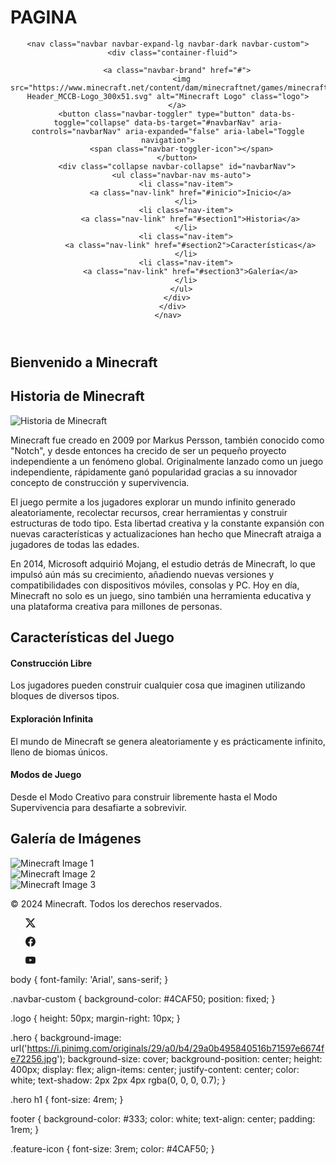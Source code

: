 # PAGINA


<!DOCTYPE html>
<html lang="es">
<head>
  <meta charset="UTF-8">
  <meta name="viewport" content="width=device-width, initial-scale=1.0">
  <title>Minecraft</title>
  <link rel="icon" href="data:image/png;base64,iVBORw0KGgoAAAANSUhEUgAAABwAAAAcCAMAAABF0y+mAAAATlBMVEVSpTVRpDRJli9PoDNMmzEAAwABDgIAAAA9eydUqTY9eygCAAUJCAhdpEE2ZiQfRxUgQRU6diYGFQUOIgk3byRGeTEVGhFBgCpYqztis0Op4b1OAAAAiUlEQVR4AdXLBQ7EIBRF0Y9Td9v/QvG6xEZvhZecAH8YwjZiJ3ETbZAyzrmQEUAkhZmMblHYAtrOGFuMT/h8M0nTNPHo5hYhs+WFKXcTDkVRKUxlFMEpQqlHSsnpXlU33CJv6io6YiuW2g9il5m6G5SRSV5h1fdDZM6h76sjwjhN4+Y8hNDmfGsa0OAJeZWq1QUAAAAASUVORK5CYII=">
  <link href="https://cdn.jsdelivr.net/npm/bootstrap@5.3.0/dist/css/bootstrap.min.css" rel="stylesheet">
  
  <link rel="stylesheet" href="styles.css">
</head>
<body>

  
  <header>
    
    <nav class="navbar navbar-expand-lg navbar-dark navbar-custom">
      <div class="container-fluid">
        
        <a class="navbar-brand" href="#">
          <img src="https://www.minecraft.net/content/dam/minecraftnet/games/minecraft/logos/Global-Header_MCCB-Logo_300x51.svg" alt="Minecraft Logo" class="logo">
        </a>
        <button class="navbar-toggler" type="button" data-bs-toggle="collapse" data-bs-target="#navbarNav" aria-controls="navbarNav" aria-expanded="false" aria-label="Toggle navigation">
          <span class="navbar-toggler-icon"></span>
        </button>
        <div class="collapse navbar-collapse" id="navbarNav">
          <ul class="navbar-nav ms-auto">
            <li class="nav-item">
              <a class="nav-link" href="#inicio">Inicio</a>
            </li>
            <li class="nav-item">
              <a class="nav-link" href="#section1">Historia</a>
            </li>
            <li class="nav-item">
              <a class="nav-link" href="#section2">Características</a>
            </li>
            <li class="nav-item">
              <a class="nav-link" href="#section3">Galería</a>
            </li>
          </ul>
        </div>
      </div>
    </nav>
  </header>

  
  <section id="inicio" class="hero">
    <h1>Bienvenido a Minecraft</h1>
  </section>

  
  <section id="section1" class="pt-5 pb-5 bg-light">
    <div class="container">
      <h2 class="text-center mb-4">Historia de Minecraft</h2>
      <div class="row">
        <div class="col-md-6">
          <img src="https://w0.peakpx.com/wallpaper/105/594/HD-wallpaper-video-game-minecraft.jpg" class="img-fluid rounded mb-4" alt="Historia de Minecraft">
        </div>
        <div class="col-md-6">
          <p>Minecraft fue creado en 2009 por Markus Persson, también conocido como "Notch", y desde entonces ha crecido de ser un pequeño proyecto independiente a un fenómeno global. Originalmente lanzado como un juego independiente, rápidamente ganó popularidad gracias a su innovador concepto de construcción y supervivencia.</p>
          <p>El juego permite a los jugadores explorar un mundo infinito generado aleatoriamente, recolectar recursos, crear herramientas y construir estructuras de todo tipo. Esta libertad creativa y la constante expansión con nuevas características y actualizaciones han hecho que Minecraft atraiga a jugadores de todas las edades.</p>
          <p>En 2014, Microsoft adquirió Mojang, el estudio detrás de Minecraft, lo que impulsó aún más su crecimiento, añadiendo nuevas versiones y compatibilidades con dispositivos móviles, consolas y PC. Hoy en día, Minecraft no solo es un juego, sino también una herramienta educativa y una plataforma creativa para millones de personas.</p>
        </div>
      </div>
    </div>
  </section>

  
  <section id="section2" class="pt-5 pb-5">
    <div class="container">
      <h2 class="text-center mb-4">Características del Juego</h2>
      <div class="row text-center">
        <div class="col-md-4">
          <i class="bi bi-cube feature-icon"></i>
          <h4>Construcción Libre</h4>
          <p>Los jugadores pueden construir cualquier cosa que imaginen utilizando bloques de diversos tipos.</p>
        </div>
        <div class="col-md-4">
          <i class="bi bi-tree feature-icon"></i>
          <h4>Exploración Infinita</h4>
          <p>El mundo de Minecraft se genera aleatoriamente y es prácticamente infinito, lleno de biomas únicos.</p>
        </div>
        <div class="col-md-4">
          <i class="bi bi-shield-shaded feature-icon"></i>
          <h4>Modos de Juego</h4>
          <p>Desde el Modo Creativo para construir libremente hasta el Modo Supervivencia para desafiarte a sobrevivir.</p>
        </div>
      </div>
    </div>
  </section>

  <section id="section3" class="pt-5 pb-5 bg-light">
    <div class="container">
      <h2 class="text-center mb-4">Galería de Imágenes</h2>
      <div class="row">
        <div class="col-md-4">
          <img src="https://s.namemc.com/3d/skin/body.png?id=0a38c807ac9755b1&model=slim&width=308&height=308" class="img-fluid" alt="Minecraft Image 1">
        </div>
        <div class="col-md-4">
          <img src="https://s.namemc.com/3d/skin/body.png?id=14860b51faa0daca&model=classic&width=308&height=308" class="img-fluid" alt="Minecraft Image 2">
        </div>
        <div class="col-md-4">
          <img src="https://s.namemc.com/3d/skin/body.png?id=8ca1e89f828287f1&model=classic&width=308&height=308" class="img-fluid" alt="Minecraft Image 3">
        </div>
      </div>
    </div>
  </section>

  
  <footer>
    <div class="container">
      <p>&copy; 2024 Minecraft. Todos los derechos reservados.</p>
      <ul><a href="https://x.com/minecraftes?lang=es"><svg xmlns="http://www.w3.org/2000/svg" width="16" height="16" fill="currentColor" class="bi bi-twitter-x" viewBox="0 0 16 16">
        <path d="M12.6.75h2.454l-5.36 6.142L16 15.25h-4.937l-3.867-5.07-4.425 5.07H.316l5.733-6.57L0 .75h5.063l3.495 4.633L12.601.75Zm-.86 13.028h1.36L4.323 2.145H2.865z"/>
      </svg></a></ul>
      <ul><a href="https://www.facebook.com/minecraft/?locale=es_LA"><svg xmlns="http://www.w3.org/2000/svg" width="16" height="16" fill="currentColor" class="bi bi-facebook" viewBox="0 0 16 16">
        <path d="M16 8.049c0-4.446-3.582-8.05-8-8.05C3.58 0-.002 3.603-.002 8.05c0 4.017 2.926 7.347 6.75 7.951v-5.625h-2.03V8.05H6.75V6.275c0-2.017 1.195-3.131 3.022-3.131.876 0 1.791.157 1.791.157v1.98h-1.009c-.993 0-1.303.621-1.303 1.258v1.51h2.218l-.354 2.326H9.25V16c3.824-.604 6.75-3.934 6.75-7.951"/>
      </svg></a></ul>
      <ul><a href="https://www.youtube.com/minecraft"><svg xmlns="http://www.w3.org/2000/svg" width="16" height="16" fill="currentColor" class="bi bi-youtube" viewBox="0 0 16 16">
        <path d="M8.051 1.999h.089c.822.003 4.987.033 6.11.335a2.01 2.01 0 0 1 1.415 1.42c.101.38.172.883.22 1.402l.01.104.022.26.008.104c.065.914.073 1.77.074 1.957v.075c-.001.194-.01 1.108-.082 2.06l-.008.105-.009.104c-.05.572-.124 1.14-.235 1.558a2.01 2.01 0 0 1-1.415 1.42c-1.16.312-5.569.334-6.18.335h-.142c-.309 0-1.587-.006-2.927-.052l-.17-.006-.087-.004-.171-.007-.171-.007c-1.11-.049-2.167-.128-2.654-.26a2.01 2.01 0 0 1-1.415-1.419c-.111-.417-.185-.986-.235-1.558L.09 9.82l-.008-.104A31 31 0 0 1 0 7.68v-.123c.002-.215.01-.958.064-1.778l.007-.103.003-.052.008-.104.022-.26.01-.104c.048-.519.119-1.023.22-1.402a2.01 2.01 0 0 1 1.415-1.42c.487-.13 1.544-.21 2.654-.26l.17-.007.172-.006.086-.003.171-.007A100 100 0 0 1 7.858 2zM6.4 5.209v4.818l4.157-2.408z"/>
      </svg></a></ul>
    </div>
  </footer>

  
  <script src="https://cdn.jsdelivr.net/npm/bootstrap@5.3.0/dist/js/bootstrap.bundle.min.js"></script>
</body>
</html>





body {
    font-family: 'Arial', sans-serif;
  }
  
  .navbar-custom {
    background-color: #4CAF50;
    position: fixed;
  }
  
  .logo {
    height: 50px;
    margin-right: 10px;
  }
  
  .hero {
    background-image: url('https://i.pinimg.com/originals/29/a0/b4/29a0b495840516b71597e6674fe72256.jpg');
    background-size: cover;
    background-position: center;
    height: 400px;
    display: flex;
    align-items: center;
    justify-content: center;
    color: white;
    text-shadow: 2px 2px 4px rgba(0, 0, 0, 0.7);
  }
  
  .hero h1 {
    font-size: 4rem;
  }
  
  footer {
    background-color: #333;
    color: white;
    text-align: center;
    padding: 1rem;
  }
  
  .feature-icon {
    font-size: 3rem;
    color: #4CAF50;
  }
    

